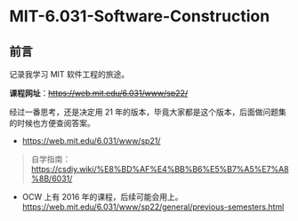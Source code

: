 # MIT-6.031-Software-Construction

## 前言

记录我学习 MIT 软件工程的旅途。

**课程网址**：~~<https://web.mit.edu/6.031/www/sp22/>~~

经过一番思考，还是决定用 21 年的版本，毕竟大家都是这个版本，后面做问题集的时候也方便查阅答案。

- https://web.mit.edu/6.031/www/sp21/

> 自学指南：https://csdiy.wiki/%E8%BD%AF%E4%BB%B6%E5%B7%A5%E7%A8%8B/6031/

- OCW 上有 2016 年的课程，后续可能会用上。https://web.mit.edu/6.031/www/sp22/general/previous-semesters.html
